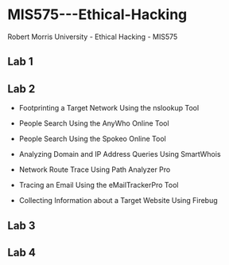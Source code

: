 # MIS575---Ethical-Hacking
Robert Morris University - Ethical Hacking - MIS575



## Lab 1



## Lab 2
- Footprinting a Target Network Using the nslookup Tool

- People Search Using the AnyWho Online Tool

- People Search Using the Spokeo Online Tool

- Analyzing Domain and IP Address Queries Using SmartWhois

- Network Route Trace Using Path Analyzer Pro

- Tracing an Email Using the eMailTrackerPro Tool

- Collecting Information about a Target Website Using Firebug



## Lab 3


## Lab 4
